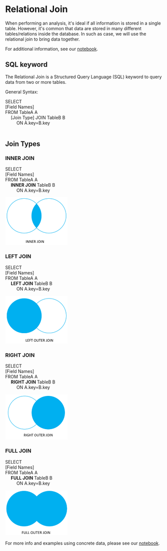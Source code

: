 # Relational Join

When performing an analysis, it's ideal if all information is stored in a single table. However, it's common that data are stored in many different tables/relations inside the database. In such as case, we will use the relational join to bring data together.

For additional information, see our [notebook](https://github.com/mveele/SQL_join_comms/blob/main/comms_project.ipynb).

<!-- To perform an analysis, it would be ideal if all desired information is in a single table. However, you will find that the data are usually divided into two or more relations to optimize the storage. In such cases, we need to bring relations into one table using a relation join. -->

## SQL keyword

The Relational Join is a Structured Query Language (SQL) keyword to query data from two or more tables.

General Syntax:

SELECT <br>
[Field Names] <br>
FROM TableA A <br>
&emsp; [Join Type] JOIN TableB B <br>
&emsp; &emsp; ON A.key=B.key <br>
<br>

## Join Types


### INNER JOIN
SELECT <br>
[Field Names] <br>
FROM TableA A <br>
&emsp; <b> INNER JOIN </b> TableB B <br>
&emsp; &emsp; ON A.key=B.key <br>

<img src="https://github.com/mveele/SQL_join_comms/blob/main/images/inner_join.png" alt="drawing" width="200"/>
<br>

### LEFT JOIN
SELECT <br>
[Field Names] <br>
FROM TableA A <br>
&emsp; <b> LEFT JOIN </b> TableB B <br>
&emsp; &emsp; ON A.key=B.key <br>

<img src="https://github.com/mveele/SQL_join_comms/blob/main/images/left_join.png" alt="drawing" width="200"/>
<br>

### RIGHT JOIN
SELECT <br>
[Field Names] <br>
FROM TableA A <br>
&emsp; <b> RIGHT JOIN </b> TableB B <br>
&emsp; &emsp; ON A.key=B.key <br>

<img src="https://github.com/mveele/SQL_join_comms/blob/main/images/right_join.png" alt="drawing" width="200"/>
<br>

### FULL JOIN
SELECT <br>
[Field Names] <br>
FROM TableA A <br>
&emsp; <b> FULL JOIN </b> TableB B <br>
&emsp; &emsp; ON A.key=B.key <br>

<img src="https://github.com/mveele/SQL_join_comms/blob/main/images/full_join.png" alt="drawing" width="200"/>
<br>

For more info and examples using concrete data, please see our [notebook](https://github.com/mveele/SQL_join_comms/blob/main/comms_project.ipynb).
